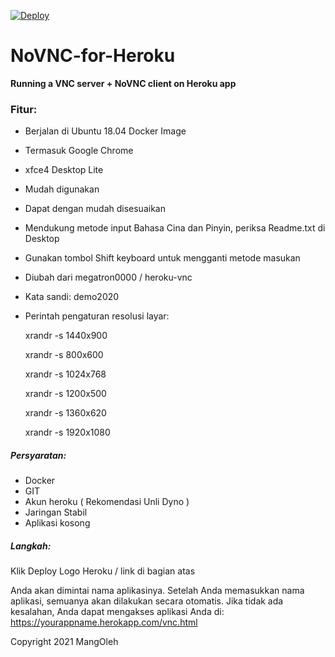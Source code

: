 [![Deploy](https://www.herokucdn.com/deploy/button.svg)](https://heroku.com/deploy)
# NoVNC-for-Heroku
**Running a VNC server + NoVNC client on Heroku app**

### Fitur:
  - Berjalan di Ubuntu 18.04 Docker Image
  - Termasuk Google Chrome
  - xfce4 Desktop Lite
  - Mudah digunakan
  - Dapat dengan mudah disesuaikan
  - Mendukung metode input Bahasa Cina dan Pinyin, periksa Readme.txt di Desktop
  - Gunakan tombol Shift keyboard untuk mengganti metode masukan
  - Diubah dari megatron0000 / heroku-vnc
  - Kata sandi: demo2020
  - Perintah pengaturan resolusi layar:
  
      xrandr -s 1440x900
      
      xrandr -s 800x600
      
      xrandr -s 1024x768
      
      xrandr -s 1200x500
      
      xrandr -s 1360x620
      
      xrandr -s 1920x1080
      
##### Persyaratan:
 - Docker
 - GIT
 - Akun heroku ( Rekomendasi Unli Dyno )
 - Jaringan Stabil
 - Aplikasi kosong

##### Langkah:
Klik Deploy Logo Heroku /  link di bagian atas

Anda akan dimintai nama aplikasinya. Setelah Anda memasukkan nama aplikasi, semuanya akan dilakukan secara otomatis. Jika tidak ada kesalahan, Anda dapat mengakses aplikasi Anda di: https://yourappname.herokapp.com/vnc.html

Copyright 2021 MangOleh

